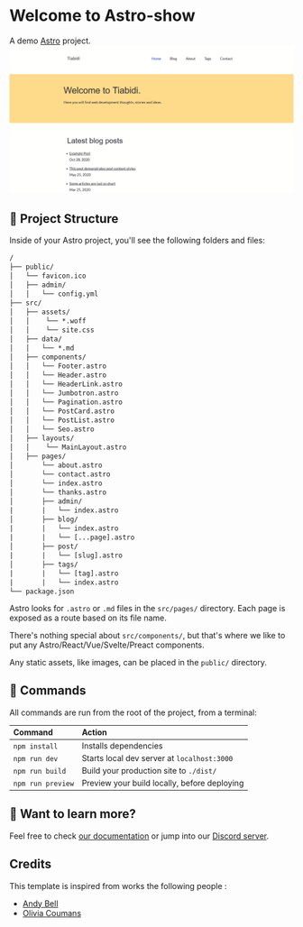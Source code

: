 # Welcome to Astro-show

A demo [Astro](https://astro.build) project.
![screenshot](screenshot.png)

## 🚀 Project Structure

Inside of your Astro project, you'll see the following folders and files:

```
/
├── public/
│   └── favicon.ico
│   ├── admin/
│   │   └── config.yml
├── src/
│   ├── assets/
│   │    └── *.woff
│   │    └── site.css
│   ├── data/
│   │   └── *.md
│   ├── components/
│   │   └── Footer.astro
│   │   └── Header.astro
│   │   └── HeaderLink.astro
│   │   └── Jumbotron.astro
│   │   └── Pagination.astro
│   │   └── PostCard.astro
│   │   └── PostList.astro
│   │   └── Seo.astro
│   ├── layouts/
│   │    └── MainLayout.astro
│   ├── pages/
│       └── about.astro
│       └── contact.astro
│       └── index.astro
│       └── thanks.astro
│       ├── admin/
|       |   └── index.astro
│       ├── blog/
|       |   └── index.astro
|       |   └── [...page].astro
│       ├── post/
|       |   └── [slug].astro
│       ├── tags/
|       |   └── [tag].astro
|       |   └── index.astro
└── package.json
```

Astro looks for `.astro` or `.md` files in the `src/pages/` directory. Each page is exposed as a route based on its file name.

There's nothing special about `src/components/`, but that's where we like to put any Astro/React/Vue/Svelte/Preact components.

Any static assets, like images, can be placed in the `public/` directory.

## 🧞 Commands

All commands are run from the root of the project, from a terminal:

| Command           | Action                                       |
| :---------------- | :------------------------------------------- |
| `npm install`     | Installs dependencies                        |
| `npm run dev`     | Starts local dev server at `localhost:3000`  |
| `npm run build`   | Build your production site to `./dist/`      |
| `npm run preview` | Preview your build locally, before deploying |

## 👀 Want to learn more?

Feel free to check [our documentation](https://github.com/withastro/astro) or jump into our [Discord server](https://astro.build/chat).

## Credits

This template is inspired from works the following people :

- [Andy Bell](https://github.com/hankchizljaw/hylia)
- [Olivia Coumans](https://github.com/liv7c/devblog)
